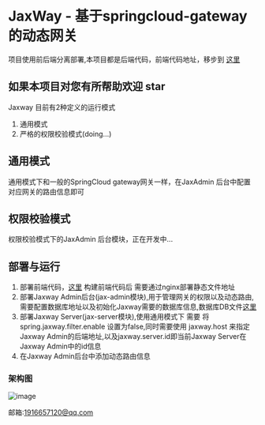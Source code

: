 # JaxWay - 基于springcloud-gateway的动态网关

项目使用前后端分离部署,本项目都是后端代码，前端代码地址，移步到 [这里](https://github.com/AntiBro/jaxway-admin-vue-ui)

## 如果本项目对您有所帮助欢迎 star

Jaxway 目前有2种定义的运行模式
1. 通用模式
2. 严格的权限校验模式(doing...)

## 通用模式
通用模式下和一般的SpringCloud gateway网关一样，在JaxAdmin 后台中配置对应网关的路由信息即可



## 权限校验模式
权限校验模式下的JaxAdmin 后台模块，正在开发中...


## 部署与运行
1. 部署前端代码，[这里](https://github.com/AntiBro/jaxway-admin-vue-ui) 构建前端代码后 需要通过nginx部署静态文件地址
2. 部署Jaxway Admin后台(jax-admin模块),用于管理网关的权限以及动态路由,需要配置数据库地址以及初始化Jaxway需要的数据库信息,数据库DB文件[这里](https://github.com/AntiBro/jax-way/tree/master/jax-admin-dao/src/main/resources/sql)
3. 部署Jaxway Server(jax-server模块),使用通用模式下 需要 将 spring.jaxway.filter.enable 设置为false,同时需要使用 jaxway.host 来指定Jaxway Admin的后端地址,以及jaxway.server.id即当前Jaxway Server在Jaxway Admin中的id信息
4. 在Jaxway Admin后台中添加动态路由信息
 
### 架构图
![image](https://s33.aconvert.com/convert/p3r68-cdx67/1nqu4-yfk3l.gif)



邮箱:1916657120@qq.com